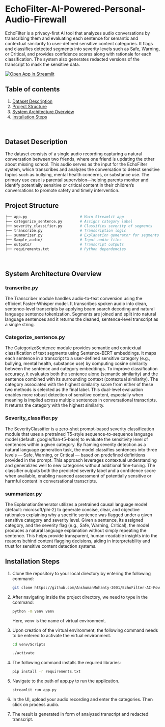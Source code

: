 # EchoFilter-AI-Powered-Personal-Audio-Firewall

EchoFilter is a privacy-first AI tool that analyzes audio conversations by transcribing them and evaluating each sentence for semantic and contextual similarity to user-defined sensitive content categories. It flags and classifies detected segments into severity levels such as Safe, Warning, or Critical, and provides confidence scores along with rationale for each classification. The system also generates redacted versions of the transcript to mask the sensitive data.

[![Open App in Streamlit](https://static.streamlit.io/badges/streamlit_badge_black_white.svg)](https://echofilter-ai-powered-personal-audio-firewall-xrvzzd3ozwzc7om9.streamlit.app/)

## Table of contents
<ol>

  <li>
    <a href="#dataset-description">Dataset Description</a>
  </li>
  <li>
    <a href="#project-structure">Project Structure</a>
  </li>
<li>
    <a href="#project-structure">System Architecture Overview</a>
  </li>
  <li>
    <a href="#getting-started">Installation Steps</a>
  </li>
</ol>
<br>

## Dataset Description
The dataset consists of a single audio recording capturing a natural conversation between two friends, where one friend is updating the other about missing school. This audio serves as the input for the EchoFilter system, which transcribes and analyzes the conversation to detect sensitive topics such as bullying, mental health concerns, or substance use. The primary use case is parental supervision—helping parents monitor and identify potentially sensitive or critical content in their children’s conversations to promote safety and timely intervention.
<br>

## Project Structure
```sh
├── app.py                        # Main Streamlit app
├── categorize_sentence.py        # Assigns category label
├── severity_classifier.py        # Classifies severity of segments
├── transcribe.py                 # Transcription logic
├── summarizer.py                 # Explanation generator for segments
├── Sample_audio/                 # Input audio files
├── outputs/                      # Transcript outputs
├── requirements.txt              # Python dependencies
```
<br>

## System Architecture Overview
### transcribe.py
The Transcriber module handles audio-to-text conversion using the efficient Faster-Whisper model. It transcribes spoken audio into clean, sentence-level transcripts by applying beam search decoding and natural language sentence tokenization. Segments are joined and split into natural language sentences and it returns the cleaned, sentence-level transcript as a single string.

### Categorize_sentence.py
The CategorizeSentence module provides semantic and contextual classification of text segments using Sentence-BERT embeddings. It maps each sentence in a transcript to a user-defined sensitive category (e.g., bullying, mental health, substance use) by computing cosine similarity between the sentence and category embeddings. To improve classification accuracy, it evaluates both the sentence alone (semantic similarity) and the sentence combined with its surrounding context (contextual similarity). The category associated with the highest similarity score from either of these two methods is selected as the final label. This dual-level evaluation enables more robust detection of sensitive content, especially when meaning is implied across multiple sentences in conversational transcripts. It returns the category with the highest similarity.

### Severity_classifier.py
The SeverityClassifier is a zero-shot prompt-based severity classification module that uses a pretrained T5-style sequence-to-sequence language model (default: google/flan-t5-base) to evaluate the sensitivity level of sentences within a given category. By framing severity detection as a natural language generation task, the model classifies sentences into three levels — Safe, Warning, or Critical — based on predefined definitions provided in the prompt. This approach leverages contextual understanding and generalizes well to new categories without additional fine-tuning. The classifier outputs both the predicted severity label and a confidence score when available, enabling nuanced assessment of potentially sensitive or harmful content in conversational transcripts.

### summarizer.py
The ExplanationGenerator utilizes a pretrained causal language model (default: microsoft/phi-2) to generate concise, clear, and objective rationales explaining why a specific sentence was flagged under a given sensitive category and severity level. Given a sentence, its assigned category, and the severity flag (e.g., Safe, Warning, Critical), the model produces a natural language explanation without simply repeating the sentence. This helps provide transparent, human-readable insights into the reasons behind content flagging decisions, aiding in interpretability and trust for sensitive content detection systems.
<br>

## Installation Steps
1. Clone the repository to your local directory by entering the following command:
      ```sh
      git clone https://github.com/AnshumanMohanty-2001/EchoFilter-AI-Powered-Personal-Audio-Firewall.git
      ```

2. After navigating inside the project directory, we need to type in the command: 
      ```sh
      python -m venv venv
      ```
    Here, venv is the name of virtual environment.

3. Upon creation of the virtual environment, the following command needs to be entered to activate the virtual environment.
      ```sh
      cd venv/Scripts
      ```
      ```sh
      ./activate
      ```

4. The following command installs the required libraries: 
      ```sh
      pip install -r requirements.txt
      ```

5. Navigate to the path of app.py to run the application.
      ```sh
      streamlit run app.py
      ```

6. In the UI, upload your audio recording and enter the categories. Then click on process audio.

7. The result is generated in form of analyzed transcript and redacted transcript.
